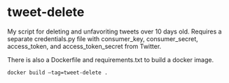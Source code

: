# tweet-delete
My script for deleting and unfavoriting tweets over 10 days old. Requires a separate credentials.py file with consumer_key, consumer_secret, access_token, and access_token_secret from Twitter.

There is also a Dockerfile and requirements.txt to build a docker image.

```
docker build —tag=tweet-delete .
```
